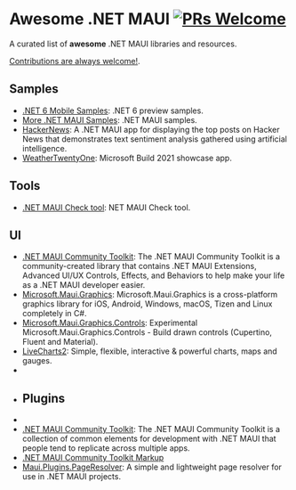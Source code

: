 # Awesome .NET MAUI [![PRs Welcome](https://img.shields.io/badge/PRs-welcome-brightgreen.svg?style=flat-square)](http://makeapullrequest.com)

A curated list of **awesome** .NET MAUI libraries and resources.

[Contributions are always welcome!](CONTRIBUTING.md).

## Samples

- [.NET 6 Mobile Samples](https://github.com/dotnet/net6-mobile-samples): .NET 6 preview samples.
- [More .NET MAUI Samples](https://github.com/jsuarezruiz/dotnet-maui-samples): .NET MAUI samples.
- [HackerNews](https://github.com/brminnick/HackerNews): A .NET MAUI app for displaying the top posts on Hacker News that demonstrates text sentiment analysis gathered using artificial intelligence.
- [WeatherTwentyOne](https://github.com/davidortinau/WeatherTwentyOne/): Microsoft Build 2021 showcase app.

## Tools

- [.NET MAUI Check tool](https://github.com/Redth/dotnet-maui-check): NET MAUI Check tool.
 
## UI

- [.NET MAUI Community Toolkit](https://github.com/CommunityToolkit/Maui): The .NET MAUI Community Toolkit is a community-created library that contains .NET MAUI Extensions, Advanced UI/UX Controls, Effects, and Behaviors to help make your life as a .NET MAUI developer easier.
- [Microsoft.Maui.Graphics](https://github.com/dotnet/Microsoft.Maui.Graphics): Microsoft.Maui.Graphics is a cross-platform graphics library for iOS, Android, Windows, macOS, Tizen and Linux completely in C#.
- [Microsoft.Maui.Graphics.Controls](https://github.com/dotnet/Microsoft.Maui.Graphics.Controls): Experimental Microsoft.Maui.Graphics.Controls - Build drawn controls (Cupertino, Fluent and Material).
- [LiveCharts2](https://github.com/beto-rodriguez/LiveCharts2): Simple, flexible, interactive & powerful charts, maps and gauges.
- 
- ## Plugins
- 
- [.NET MAUI Community Toolkit](https://github.com/CommunityToolkit/Maui): The .NET MAUI Community Toolkit is a collection of common elements for development with .NET MAUI that people tend to replicate across multiple apps. 
- [.NET MAUI Community Toolkit Markup](https://github.com/CommunityToolkit/Maui.Markup)
- [Maui.Plugins.PageResolver](https://github.com/matt-goldman/Maui.Plugins.PageResolver): A simple and lightweight page resolver for use in .NET MAUI projects.